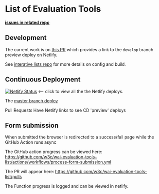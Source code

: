 # List of Evaluation Tools

**[issues in related repo](https://github.com/w3c/wai-eval-tools/issues)**

## Development

The current work is on [this PR](https://github.com/w3c/wai-evaluation-tools-list/pull/1) which provides a link to the `develop` branch preview deploy on Netlify.

See [interative lists repo](https://github.com/w3c/wai-interactive-lists) for more details on config and build.

## Continuous Deployment

[![Netlify Status](https://api.netlify.com/api/v1/badges/ef0441b4-e316-47ea-9961-e769a5c4407e/deploy-status)](https://app.netlify.com/sites/wai-evaluation-tools-list/deploys)  <-- click to view all the the Netlify deploys.

The [master branch deploy](https://master--wai-evaluation-tools-list.netlify.app/test-evaluate/tools/list/)

Pull Requests Have Netlify links to see CD 'preview' deploys

## Form submission

When submitted the browser is redirected to a success/fail page while the GitHub Action runs async

The GitHub action progress can be viewed here:
https://github.com/w3c/wai-evaluation-tools-list/actions/workflows/process-form-submission.yml

The PR will appear here:
https://github.com/w3c/wai-evaluation-tools-list/pulls

The Function progress is logged and can be viewed in netlify.
